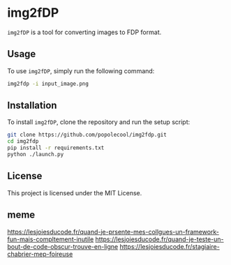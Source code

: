 # img2fDP

`img2fDP` is a tool for converting images to FDP format.

## Usage

To use `img2fDP`, simply run the following command:

```sh
img2fdp -i input_image.png
```

## Installation

To install `img2fDP`, clone the repository and run the setup script:

```sh
git clone https://github.com/popolecool/img2fdp.git
cd img2fdp
pip install -r requirements.txt
python ./launch.py
```

## License

This project is licensed under the MIT License.


## meme

https://lesjoiesducode.fr/quand-je-prsente-mes-collgues-un-framework-fun-mais-compltement-inutile
https://lesjoiesducode.fr/quand-je-teste-un-bout-de-code-obscur-trouve-en-ligne
https://lesjoiesducode.fr/stagiaire-chabrier-mep-foireuse

